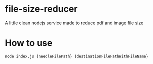 # file-size-reducer
A little clean nodejs service made to reduce pdf and image file size

# How to use
`node index.js {needleFilePath} {destinationFilePathWithFileName}`